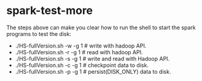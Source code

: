 # spark-test-more

The steps above can make you clear how to run the shell to start the spark programs to test the disk:
- ./HS-fullVersion.sh -w -g 1 # write with hadoop API.
- ./HS-fullVersion.sh -r -g 1 # read with hadoop API.
- ./HS-fullVersion.sh -s -g 1 # write and read with Hadoop API.
- ./HS-fullVersion.sh -c -g 1 # checkpoint data to disk.
- ./HS-fullVersion.sh -p -g 1 # persist(DISK_ONLY) data to disk.

